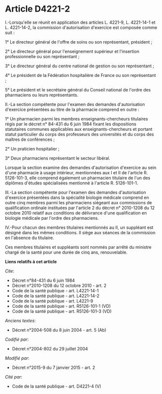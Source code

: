 # Article D4221-2

I.-Lorsqu'elle se réunit en application des articles L. 4221-9, L. 4221-14-1 et L. 4221-14-2, la commission d'autorisation
d'exercice est composée comme suit : 

1° Le directeur général de l'offre de soins ou son représentant, président ; 

2° Le directeur général pour l'enseignement supérieur et l'insertion professionnelle ou son représentant ; 

3° Le directeur général du centre national de gestion ou son représentant ; 

4° Le président de la Fédération hospitalière de France ou son représentant ; 

5° Le président et le secrétaire général du Conseil national de l'ordre des pharmaciens ou leurs représentants. 

II.-La section compétente pour l'examen des demandes d'autorisation d'exercice présentées au titre de la pharmacie comprend
en outre : 

1° Un pharmacien parmi les membres enseignants-chercheurs titulaires régis par le décret n° 84-431 du 6 juin 1984 fixant les
dispositions statutaires communes applicables aux enseignants-chercheurs et portant statut particulier du corps des
professeurs des universités et du corps des maîtres de conférences ; 

2° Un praticien hospitalier ; 

3° Deux pharmaciens représentant le secteur libéral. 

Lorsque la section examine des demandes d'autorisation d'exercice au sein d'une pharmacie à usage intérieur, mentionnées aux
I et II de l'article R. 5126-101-3, elle comprend également un pharmacien titulaire de l'un des diplômes d'études
spécialisées mentionné à l'article R. 5126-101-1. 

III.-La section compétente pour l'examen des demandes d'autorisation d'exercice présentées dans la spécialité biologie
médicale comprend en outre cinq membres parmi les pharmaciens siégeant aux commissions de qualification ordinale instituées
par l'article 2 du décret n° 2010-1208 du 12 octobre 2010 relatif aux conditions de délivrance d'une qualification en
biologie médicale par l'ordre des pharmaciens. 

IV.-Pour chacun des membres titulaires mentionnés au II, un suppléant est désigné dans les mêmes conditions. Il siège aux
séances de la commission en l'absence du titulaire. 

Ces membres titulaires et suppléants sont nommés par arrêté du ministre chargé de la santé pour une durée de cinq ans,
renouvelable.

**Liens relatifs à cet article**

_Cite_:

  - Décret n°84-431 du 6 juin 1984
  - Décret n°2010-1208 du 12 octobre 2010 - art. 2
  - Code de la santé publique - art. L4221-14-1
  - Code de la santé publique - art. L4221-14-2
  - Code de la santé publique - art. L4221-9
  - Code de la santé publique - art. R5126-101-1 (VD)
  - Code de la santé publique - art. R5126-101-3 (VD)

_Anciens textes_:

  - Décret n°2004-508 du 8 juin 2004 - art. 5 (Ab)

_Codifié par_:

  - Décret n°2004-802 du 29 juillet 2004

_Modifié par_:

  - Décret n°2015-9 du 7 janvier 2015 - art. 2

_Cité par_:

  - Code de la santé publique - art. D4221-4 (V)
